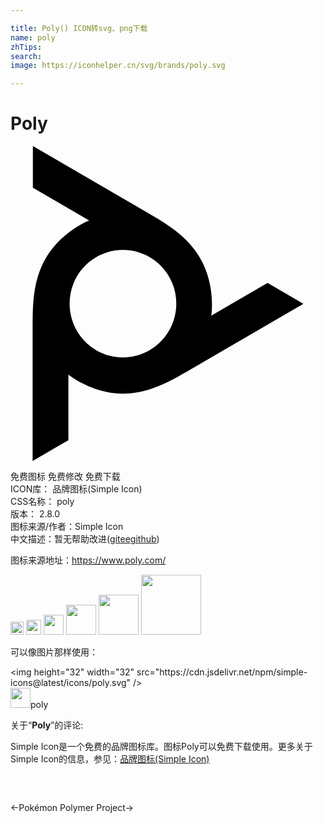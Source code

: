 ```yaml
---

title: Poly() ICON转svg、png下载
name: poly
zhTips: 
search: 
image: https://iconhelper.cn/svg/brands/poly.svg

---
```


# Poly  <small style="font-size: 60%;font-weight: 100"></small>

<div id="svg" class="svg-wrap">
<svg role="img" viewBox="0 0 24 24" xmlns="http://www.w3.org/2000/svg"><title>Poly icon</title><path d="M8.569 16.102c-2.244 0-4.064-1.834-4.064-4.096s1.82-4.095 4.064-4.095c2.244 0 4.063 1.833 4.063 4.095 0 2.262-1.82 4.096-4.063 4.096zm11.019-5.671l-4.296 2.5.02-.118.012-.104.014-.173v-.013l.001-.012.009-.211.001-.232-.003-.168-.01-.24-.016-.22-.024-.239-.016-.13-.034-.233-.04-.228-.047-.223-.052-.219-.037-.135-.062-.211-.07-.207-.061-.168-.08-.2-.087-.195-.092-.19-.099-.189-.105-.185-.01-.015-.113-.183-.12-.18-.127-.176-.135-.175-.143-.172-.016-.02-.152-.17-.16-.168-.168-.167-.179-.166-.014-.013-.189-.165-.201-.166-.202-.158-.226-.167-.245-.172-.183-.124-.28-.181-.316-.197-.105-.063-.388-.23-.096-.057-.244-.142L1.705 0v3.175l4.296 2.5-.11.041-.096.042-.156.074-.012.006-.01.006-.186.098-.2.114-.142.087-.202.13-.181.124-.193.14-.106.08-.182.145-.175.149-.168.152-.162.155-.098.1-.15.16-.143.163-.114.14-.131.169-.125.172-.117.176-.112.18-.107.185-.01.017-.099.19-.094.194-.088.199-.082.204-.077.211-.009.025-.07.217-.065.223-.06.23-.053.24-.004.02-.047.246-.042.258-.034.256-.031.281-.026.299-.014.223-.016.334-.01.374-.003.125-.004.452V24l2.727-1.588v-5l.092.077.083.063.143.099.01.006.007.005.178.114.2.118.144.08.214.112.195.096.219.1.114.048.218.087.217.08.217.071.215.064.132.035.214.051.214.044.173.03.213.03.212.022.206.015.213.008h.227l.215-.008.216-.015.216-.022.22-.031.221-.039.02-.004.224-.047.226-.055.23-.065.233-.074.013-.004.238-.083.245-.093.233-.096.259-.115.272-.128.194-.097.298-.154.33-.18.102-.057.394-.225.094-.054.244-.142 8.697-5.06-2.728-1.588Z"/></svg>
</div>
<detail full-name='poly'></detail>

<div class="detail-page">
<p>
<span><span class="badge-success badge">免费图标</span> <span class="badge-success badge">免费修改</span>  <span class="badge-success badge">免费下载</span> </span>
<br/>
<span>
ICON库：
<span class="badge-secondary badge">品牌图标(Simple Icon)</span> 
</span>
<br/>
<span>
CSS名称：
<span class="badge-secondary badge">poly</span> 
</span>

<br/>
<span>
版本：
<span class="badge-secondary badge">2.8.0</span> 
</span>
<br/>
<span>图标来源/作者：<span class="badge-light badge">Simple Icon</span></span> 
<br/>
<span class="zh-detail">中文描述：暂无<span class="help-link"><span>帮助改进</span>(<a href="https://gitee.com/liuwave/icon-helper/edit/master/json/brands/poly.json" target="_blank" rel="noopener noreferrer">gitee</a><a href="https://github.com/liuwave/icon-helper/edit/master/json/brands/poly.json" target="_blank" rel="noopener noreferrer">github</a></span>)</span><br/>
</p>
</div><div class="description description alert alert-light"><p>图标来源地址：<a href="https://www.poly.com/" target="_blank" rel="noopener noreferrer">https://www.poly.com/</a></p></div>
<div class="alert alert-dark">
<img height="21" width="21" src="https://cdn.jsdelivr.net/npm/simple-icons@latest/icons/poly.svg" />
<img height="24" width="24" src="https://cdn.jsdelivr.net/npm/simple-icons@latest/icons/poly.svg" />
<img height="32" width="32" src="https://cdn.jsdelivr.net/npm/simple-icons@latest/icons/poly.svg" />
<img height="48" width="48" src="https://cdn.jsdelivr.net/npm/simple-icons@latest/icons/poly.svg" />
<img height="64" width="64" src="https://cdn.jsdelivr.net/npm/simple-icons@latest/icons/poly.svg" />
<img height="96" width="96" src="https://cdn.jsdelivr.net/npm/simple-icons@latest/icons/poly.svg" />

</div>
<div>
  <p>可以像图片那样使用：    
  </p>
  <div class="alert alert-primary" style="font-size: 14px">
    &lt;img height="32" width="32" src="https://cdn.jsdelivr.net/npm/simple-icons@latest/icons/poly.svg" /&gt;
    <copy-btn content='<img height="32" width="32" src="https://cdn.jsdelivr.net/npm/simple-icons@latest/icons/poly.svg" />'></copy-btn>
  </div>
  <div class="alert alert-secondary">
    <img height="32" width="32" src="https://cdn.jsdelivr.net/npm/simple-icons@latest/icons/poly.svg" />poly
    <copy-btn content="poly" btn-title="复制图标名称"></copy-btn>
  </div>
</div>
<div class="icon-detail__container">
<p>关于“<b>Poly</b>”的评论:</p>
</div>
<Vssue title="关于“Poly”的评论" />
<div><p>Simple Icon是一个免费的品牌图标库。图标Poly可以免费下载使用。更多关于  Simple Icon的信息，参见：<a target="_blank" href="https://iconhelper.cn/brands.html">品牌图标(Simple Icon)</a>
</p></div>


<div style="padding:2rem 0 " class="page-nav"><p class="inner"><span class="prev">←<router-link to="/icon/pokemon.html">Pokémon</router-link></span> <span class="next"><router-link to="/icon/polymer-project.html">Polymer Project</router-link>→</span></p></div>
